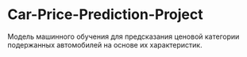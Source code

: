 # Car-Price-Prediction-Project
Модель машинного обучения для предсказания ценовой категории подержанных автомобилей на основе их характеристик.
